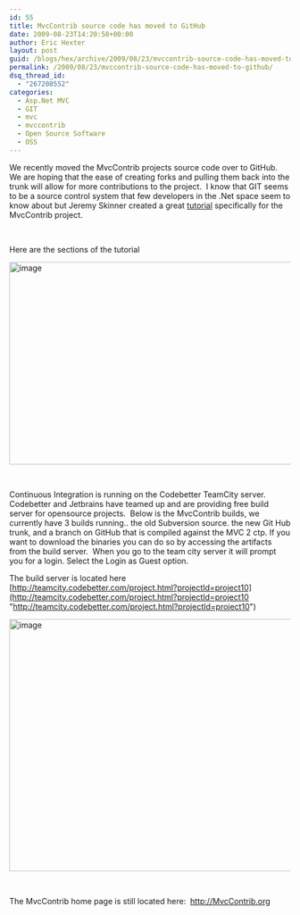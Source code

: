 ```yaml
---
id: 55
title: MvcContrib source code has moved to GitHub
date: 2009-08-23T14:20:58+00:00
author: Eric Hexter
layout: post
guid: /blogs/hex/archive/2009/08/23/mvccontrib-source-code-has-moved-to-github.aspx
permalink: /2009/08/23/mvccontrib-source-code-has-moved-to-github/
dsq_thread_id:
  - "267208552"
categories:
  - Asp.Net MVC
  - GIT
  - mvc
  - mvccontrib
  - Open Source Software
  - OSS
---
```

We recently moved the MvcContrib projects source code over to GitHub.&#160; We are hoping that the ease of creating forks and pulling them back into the trunk will allow for more contributions to the project.&#160; I know that GIT seems to be a source control system that few developers in the .Net space seem to know about but Jeremy Skinner created a great [tutorial](http://mvccontrib.github.com/MvcContrib/) specifically for the MvcContrib project.

&#160;

Here are the sections of the tutorial

[<img style="border-bottom: 0px;border-left: 0px;border-top: 0px;border-right: 0px" border="0" alt="image" src="http://lostechies.com/erichexter/files/2011/03/image_thumb_4C1BA483.png" width="1028" height="363" />](http://lostechies.com/erichexter/files/2011/03/image_0D2A23E8.png) 

&#160;

Continuous Integration is running on the Codebetter TeamCity server.&#160; Codebetter and Jetbrains have teamed up and are providing free build server for opensource projects.&#160; Below is the MvcContrib builds, we currently have 3 builds running.. the old Subversion source. the new Git Hub trunk, and a branch on GitHub that is compiled against the MVC 2 ctp. If you want to download the binaries you can do so by accessing the artifacts from the build server.&#160; When you go to the team city server it will prompt you for a login. Select the Login as Guest option.

The build server is located here [http://teamcity.codebetter.com/project.html?projectId=project10](http://teamcity.codebetter.com/project.html?projectId=project10 "http://teamcity.codebetter.com/project.html?projectId=project10") 

[<img style="border-bottom: 0px;border-left: 0px;border-top: 0px;border-right: 0px" border="0" alt="image" src="http://lostechies.com/erichexter/files/2011/03/image_thumb_5A96A0A8.png" width="1028" height="452" />](http://lostechies.com/erichexter/files/2011/03/image_4A6AD8AF.png) </p> 

&#160;

The MvcContrib home page is still located here:&#160; <http://MvcContrib.org>